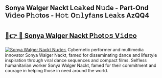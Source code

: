 ## Sonya Walger Nackt L𝚎a𝚔ed N𝚞𝚍e - Part-Ond Vi𝚍𝚎o P𝚑𝚘tos - H𝚘𝚝 O𝚗𝚕yf𝚊ns L𝚎a𝚔s AzQQ4

# <h2><a href="http://kf4eyap.oniu.top/?m=Sonya+Walger+Nackt">🔗👉 🔴 Sonya Walger Nackt P𝚑ot𝚘𝚜 V𝚒d𝚎o</a></h2>

[![Sonya Walger Nackt Nu𝚍e𝚜](https://i.imgur.com/0qMVB7G.gif)](http://kf4eyap.oniu.top/?m=Sonya+Walger+Nackt)
Cybernetic performer and multimedia innovator Sonya Walger Nackt, famed for disseminating dance and lifestyle inspiration through viral dance sequences and compact films. Selfless humanitarian worker Sonya Walger Nackt, famed for their commitment and courage in helping those in need around the world.  
